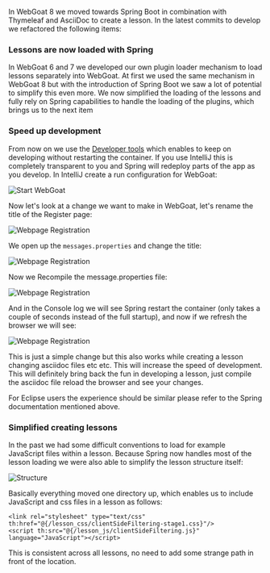 In WebGoat 8 we moved towards Spring Boot in combination with Thymeleaf and AsciiDoc to create a lesson. In the latest commits to develop we refactored the following items:

### Lessons are now loaded with Spring

In WebGoat 6 and 7 we developed our own plugin loader mechanism to load lessons separately into WebGoat. At first we used the same mechanism in WebGoat 8 but with the introduction of Spring Boot we saw a lot of potential to simplify this even more. We now simplified the loading of the lessons and fully rely on Spring capabilities to handle the loading of the plugins, which brings us to the next item

### Speed up development 

From now on we use the [Developer tools](http://docs.spring.io/spring-boot/docs/current/reference/html/using-boot-devtools.html) which enables to keep on developing without restarting the container.
If you use IntelliJ this is completely transparent to you and Spring will redeploy parts of the app as you develop. In IntelliJ create a run configuration for WebGoat:

![Start WebGoat](https://raw.githubusercontent.com/wiki/WebGoat/WebGoat/images/intelllij-start.png)

Now let's look at a change we want to make in WebGoat, let's rename the title of the Register page:

![Webpage Registration](https://raw.githubusercontent.com/wiki/WebGoat/WebGoat/images/intelllij-1.png)

We open up the `messages.properties` and change the title:

![Webpage Registration](https://raw.githubusercontent.com/wiki/WebGoat/WebGoat/images/intelllij-2.png)

Now we Recompile the message.properties file:

![Webpage Registration](https://raw.githubusercontent.com/wiki/WebGoat/WebGoat/images/intelllij-3.png)

And in the Console log we will see Spring restart the container (only takes a couple of seconds instead of the full startup), and now if we refresh the browser we will see:

![Webpage Registration](https://raw.githubusercontent.com/wiki/WebGoat/WebGoat/images/intellij-4.png)

This is just a simple change but this also works while creating a lesson changing asciidoc files etc etc. This will increase the speed of development. This will definitely bring back the fun in developing a lesson, just compile the 
asciidoc file reload the browser and see your changes.

For Eclipse users the experience should be similar please refer to the Spring documentation mentioned above.


### Simplified creating lessons

In the past we had some difficult conventions to load for example JavaScript files within a lesson. Because Spring 
now handles most of the lesson loading we were also able to simplify the lesson structure itself:

![Structure](https://raw.githubusercontent.com/wiki/WebGoat/WebGoat/images/lesson-structure.png)

Basically everything moved one directory up, which enables us to include JavaScript and css files in a lesson as follows:

```
<link rel="stylesheet" type="text/css" th:href="@{/lesson_css/clientSideFiltering-stage1.css}"/>
<script th:src="@{/lesson_js/clientSideFiltering.js}" language="JavaScript"></script>
````

This is consistent across all lessons, no need to add some strange path in front of the location.






